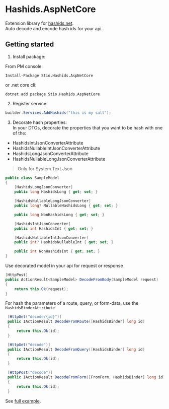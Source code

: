 # Hashids.AspNetCore
Extension library for [hashids.net](https://github.com/ullmark/hashids.net).  
Auto decode and encode hash ids for your api.

## Getting started
1. Install package:  

From PM console:
```
Install-Package Stio.Hashids.AspNetCore
```
or .net core cli:
```
dotnet add package Stio.Hashids.AspNetCore
```
2. Register service:
```csharp
builder.Services.AddHashids("this is my salt");
```
3. Decorate hash properties:  
In your DTOs, decorate the properties that you want to be hash with one of the:
- HashidsIntJsonConverterAttribute
- HashidsNullableIntJsonConverterAttribute
- HashidsLongJsonConverterAttribute
- HashidsNullableLongJsonConverterAttribute
> Only for System.Text.Json

```csharp
public class SampleModel
{
    [HashidsLongJsonConverter]
    public long HashidsLong { get; set; }

    [HashidsNullableLongJsonConverter]
    public long? NullableHashidsLong { get; set; }

    public long NonHashidsLong { get; set; }

    [HashidsIntJsonConverter]
    public int HashidsInt { get; set; }

    [HashidsNullableIntJsonConverter]
    public int? HashidsNullableInt { get; set; }

    public int NonHashidsInt { get; set; }
}
```

Use decorated model in your api for request or response
```csharp
[HttpPost]
public ActionResult<SampleModel> DecodeFromBody(SampleModel request)
{
    return this.Ok(request);
}
```
For hash the parameters of a route, query, or form-data, use the `HashidsBinderAttribute`
```csharp
 [HttpGet("decode/{id}")]
 public IActionResult DecodeFromRoute([HashidsBinder] long id)
 {
     return this.Ok(id);
 }

 [HttpGet("decode")]
 public IActionResult DecodeFromQuery([HashidsBinder] long id)
 {
     return this.Ok(id);
 }

 [HttpPost("decode")]
 public IActionResult DecodeFromForm([FromForm, HashidsBinder] long id)
 {
     return this.Ok(id);
 }
```

See [full example](https://github.com/stiio/Hashids.AspNetCore/tree/master/Sample).
